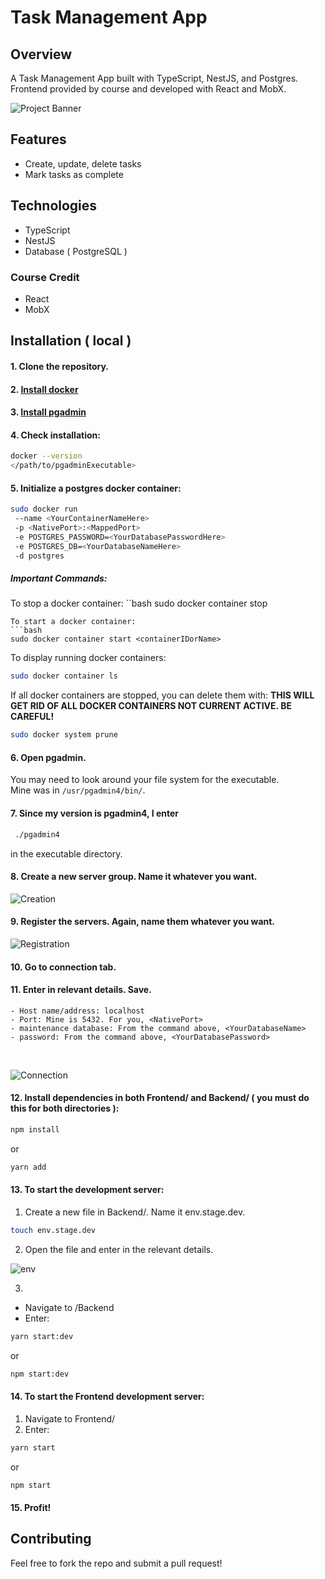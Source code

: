 # Task Management App

## Overview

A Task Management App built with TypeScript, NestJS, and Postgres.
Frontend provided by course and developed with React and MobX.

![Project Banner](https://github.com/RyanLilleyman/taskManager/blob/main/readmeResources/banner.gif)

## Features

- Create, update, delete tasks
- Mark tasks as complete

## Technologies

- TypeScript
- NestJS
- Database ( PostgreSQL )

### Course Credit
   - React
   - MobX

## Installation ( local )

#### 1. Clone the repository.
#### 2. [Install docker](https://docs.docker.com/get-docker/)
#### 3. [Install pgadmin](https://www.pgadmin.org/download/)
#### 4. Check installation:
  
```bash
docker --version
</path/to/pgadminExecutable>
```

#### 5. Initialize a postgres docker container:

```bash
sudo docker run
 --name <YourContainerNameHere>
 -p <NativePort>:<MappedPort>
 -e POSTGRES_PASSWORD=<YourDatabasePasswordHere>
 -e POSTGRES_DB=<YourDatabaseNameHere>
 -d postgres
```

##### Important Commands:
To stop a docker container:
``bash
sudo docker container stop <containerIDorName>
```
To start a docker container:
```bash
sudo docker container start <containerIDorName>
```
To display running docker containers:
```bash
sudo docker container ls
```
If all docker containers are stopped, you can delete them with: **THIS WILL GET RID OF ALL DOCKER CONTAINERS NOT CURRENT ACTIVE. BE CAREFUL!**
```bash
sudo docker system prune
```

#### 6. Open pgadmin.
 You may need to look around your file system for the executable. <br> Mine was in `/usr/pgadmin4/bin/`.

#### 7. Since my version is pgadmin4, I enter

```bash
 ./pgadmin4
```
   in the executable directory.


#### 8. Create a new server group. Name it whatever you want.  
![Creation](https://github.com/RyanLilleyman/taskManager/blob/main/readmeResources/creation.gif)
#### 9. Register the servers. Again, name them whatever you want.  
![Registration](https://github.com/RyanLilleyman/taskManager/blob/main/readmeResources/registration.gif)
#### 10. Go to connection tab.  
#### 11. Enter in relevant details. Save.
    - Host name/address: localhost
    - Port: Mine is 5432. For you, <NativePort>
    - maintenance database: From the command above, <YourDatabaseName>
    - password: From the command above, <YourDatabasePassword>
 <br>
 
![Connection](https://github.com/RyanLilleyman/taskManager/blob/main/readmeResources/connect.gif)

#### 12. Install dependencies in both Frontend/ and Backend/ **( you must do this for both directories )**:
   
```bash
npm install
```

or

```bash
yarn add
```

#### 13. To start the development server:
   1. Create a new file in Backend/. Name it env.stage.dev.
   ```bash
   touch env.stage.dev
   ```
   2. Open the file and enter in the relevant details.

   ![env](https://github.com/RyanLilleyman/taskManager/blob/main/readmeResources/Screenshot%20from%202023-07-27%2015-08-24.png)

   3. 
   - Navigate to /Backend
   - Enter:
     
   ```bash
   yarn start:dev
   ```
   or 

   ```bash
   npm start:dev
   ```
#### 14. To start the Frontend development server:

   1. Navigate to  Frontend/
   2. Enter:

   ```bash
   yarn start
   ```
   or

   ```bash
   npm start
   ```

#### 15. Profit!










## Contributing
Feel free to fork the repo and submit a pull request!

